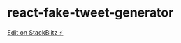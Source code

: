 # react-fake-tweet-generator

[Edit on StackBlitz ⚡️](https://stackblitz.com/edit/react-fake-tweet-generator)